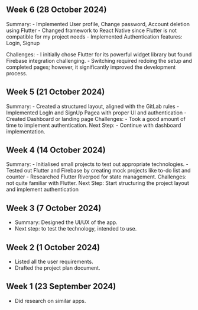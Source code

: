 ## Week 6 (28 October 2024)

Summary:
    - Implemented User profile, Change password, Account deletion using Flutter
    - Changed framework to React Native since Flutter is not compatible for my project needs
    - Implemented Authentication features: Login, Signup
    
Challenges: 
    - I initially chose Flutter for its powerful widget library but found Firebase integration challenging. 
    - Switching required redoing the setup and completed pages; however, it significantly improved the development process.

## Week 5 (21 October 2024)

Summary:
    - Created a structured layout, aligned with the GitLab rules
    - Implemented LogIn and SignUp Pagea with proper UI and authentication
    - Created Dashboard or landing page
Challenges: 
    - Took a good amount of time to implement authentication.
Next Step:
    - Continue with dashboard implementation.

## Week 4 (14 October 2024)

Summary:
    - Initialised small projects to test out appropriate technologies.
    - Tested out Flutter and Firebase by creating mock projects like to-do list and counter
    - Researched Flutter Riverpod for state management.
Challenges: not quite familiar with Flutter. 
Next Step: Start structuring the project layout and implement authentication

## Week 3 (7 October 2024)

- Summary: Designed the UI/UX of the app.
- Next step: to test the technology, intended to use.

## Week 2 (1 October 2024)

- Listed all the user requirements.
- Drafted the project plan document.

## Week 1 (23 September 2024)

- Did research on similar apps.

